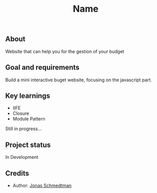 <h1 align="center">Name</h1>
<br/>

<h2>About</h2>
Website that can help you for the gestion of your budget

<h2>Goal and requirements</h2>

Build a mini interactive buget website, focusing on the javascript part.

<h2>Key learnings</h2>

- IIFE
- Closure 
- Module Pattern 

Still in progress...

<h2>Project status</h2>
In Development

<h2>Credits</h2>

- Author: <a href="https://twitter.com/jonasschmedtman" target="_blank">Jonas Schmedtman</a>